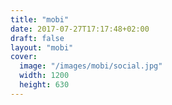 ```yaml
---
title: "mobi"
date: 2017-07-27T17:17:48+02:00
draft: false
layout: "mobi"
cover:
  image: "/images/mobi/social.jpg"
  width: 1200
  height: 630
---
```


